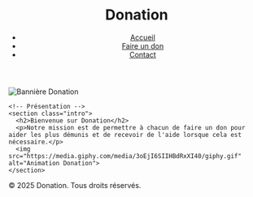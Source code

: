 <!DOCTYPE html>
<html lang="fr">
<head>
  <meta charset="UTF-8">
  <meta name="viewport" content="width=device-width, initial-scale=1.0">
  <title>Donation - Accueil</title>
  <link rel="stylesheet" href="css/style.css">
</head>
<body>
  <header>
    <h1>Donation</h1>
    <nav>
      <ul>
        <li><a href="index.html">Accueil</a></li>
        <li><a href="donation.html">Faire un don</a></li>
        <li><a href="contact.html">Contact</a></li>
      </ul>
    </nav>
  </header>

  <main>
    <!-- Bannière avec image -->
    <section class="banner">
      <img src="https://via.placeholder.com/800x300.png?text=Donation+Banner" alt="Bannière Donation">
    </section>
    
    <!-- Présentation -->
    <section class="intro">
      <h2>Bienvenue sur Donation</h2>
      <p>Notre mission est de permettre à chacun de faire un don pour aider les plus démunis et de recevoir de l'aide lorsque cela est nécessaire.</p>
      <img src="https://media.giphy.com/media/3oEjI6SIIHBdRxXI40/giphy.gif" alt="Animation Donation">
    </section>
  </main>

  <footer>
    <p>&copy; 2025 Donation. Tous droits réservés.</p>
  </footer>

  <script src="js/script.js"></script>
</body>
</html>
